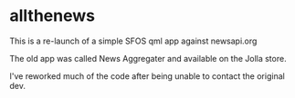 # allthenews
This is a re-launch of a simple SFOS qml app against newsapi.org

The old app was called News Aggregater and available on the Jolla store. 

I've reworked much of the code after being unable to contact the original dev.

